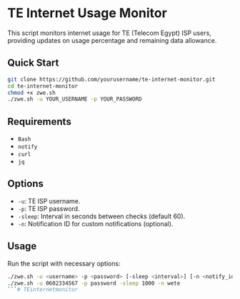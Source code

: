 # TE Internet Usage Monitor

This script monitors internet usage for TE (Telecom Egypt) ISP users, providing updates on usage percentage and remaining data allowance.

## Quick Start

```bash
git clone https://github.com/yourusername/te-internet-monitor.git
cd te-internet-monitor
chmod +x zwe.sh
./zwe.sh -u YOUR_USERNAME -p YOUR_PASSWORD
```

## Requirements

- `Bash`
- `notify`
- `curl`
- `jq`

## Options

- `-u`: TE ISP username.
- `-p`: TE ISP password.
- `-sleep`: Interval in seconds between checks (default 60).
- `-n`: Notification ID for custom notifications (optional).

## Usage

Run the script with necessary options:

```bash
./zwe.sh -u <username> -p <password> [-sleep <interval>] [-n <notify_id>]
./zwe.sh -u 0602334567 -p password -sleep 1000 -n wete
```# TEinternetmonitor
